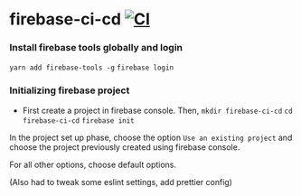 # firebase-ci-cd [![CI](https://github.com/manasanavada/firebase-ci-cd/actions/workflows/main.yml/badge.svg)](https://github.com/manasanavada/firebase-ci-cd/actions/workflows/main.yml)

### Install firebase tools globally and login

`yarn add firebase-tools -g`
`firebase login`

### Initializing firebase project

- First create a project in firebase console. Then,
  `mkdir firebase-ci-cd`
  `cd firebase-ci-cd`
  `firebase init`

In the project set up phase, choose the option
`Use an existing project` and choose the project previously created using firebase console.

For all other options, choose default options.

(Also had to tweak some eslint settings, add prettier config)
